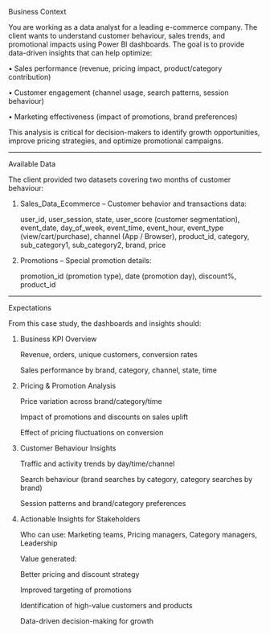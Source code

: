 Business Context

You are working as a data analyst for a leading e-commerce company. The client wants to understand customer behaviour, sales trends, and promotional impacts using Power BI dashboards. The goal is to provide data-driven insights that can help optimize:

•	Sales performance (revenue, pricing impact, product/category contribution)

•	Customer engagement (channel usage, search patterns, session behaviour)

•	Marketing effectiveness (impact of promotions, brand preferences)

This analysis is critical for decision-makers to identify growth opportunities, improve pricing strategies, and optimize promotional campaigns.
________________________________________

Available Data

The client provided two datasets covering two months of customer behaviour:

1.	Sales_Data_Ecommerce – Customer behavior and transactions data:
   
	user_id, user_session, state, user_score (customer segmentation), event_date, day_of_week, event_time, event_hour, event_type (view/cart/purchase), channel (App / Browser), product_id, category, sub_category1, sub_category2, brand, price

2.	Promotions – Special promotion details:
   
	promotion_id (promotion type), date (promotion day), discount%, product_id

________________________________________

Expectations

From this case study, the dashboards and insights should:

1.	Business KPI Overview
   
	Revenue, orders, unique customers, conversion rates

	Sales performance by brand, category, channel, state, time

2.	Pricing & Promotion Analysis
   
	Price variation across brand/category/time

	Impact of promotions and discounts on sales uplift

	Effect of pricing fluctuations on conversion
 
3.	Customer Behaviour Insights
   
	Traffic and activity trends by day/time/channel

	Search behaviour (brand searches by category, category searches by brand)

	Session patterns and brand/category preferences

4.	Actionable Insights for Stakeholders
   
	Who can use: Marketing teams, Pricing managers, Category managers, Leadership

	Value generated:

	Better pricing and discount strategy

	Improved targeting of promotions

	Identification of high-value customers and products

	Data-driven decision-making for growth
